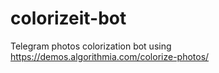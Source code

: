 # colorizeit-bot
Telegram photos colorization bot using https://demos.algorithmia.com/colorize-photos/
